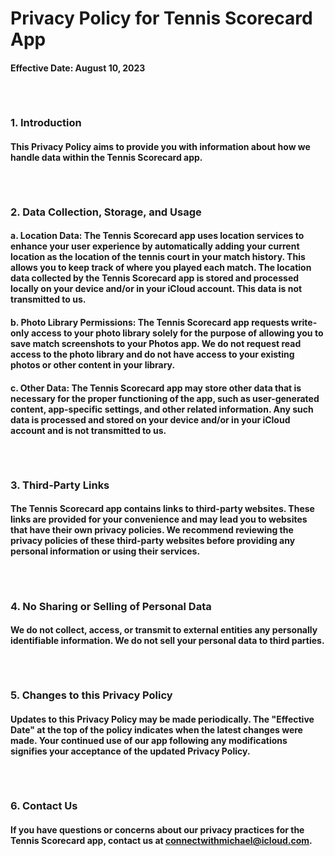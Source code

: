 # **Privacy Policy for Tennis Scorecard App**

#### Effective Date: August 10, 2023

###### <br>

### **1. Introduction**
#### This Privacy Policy aims to provide you with information about how we handle data within the Tennis Scorecard app.

###### <br>

### **2. Data Collection, Storage, and Usage**

#### **a. Location Data:** The Tennis Scorecard app uses location services to enhance your user experience by automatically adding your current location as the location of the tennis court in your match history. This allows you to keep track of where you played each match. The location data collected by the Tennis Scorecard app is stored and processed locally on your device and/or in your iCloud account. This data is not transmitted to us.

#### **b. Photo Library Permissions:** The Tennis Scorecard app requests write-only access to your photo library solely for the purpose of allowing you to save match screenshots to your Photos app. We do not request read access to the photo library and do not have access to your existing photos or other content in your library.

#### **c. Other Data:** The Tennis Scorecard app may store other data that is necessary for the proper functioning of the app, such as user-generated content, app-specific settings, and other related information. Any such data is processed and stored on your device and/or in your iCloud account and is not transmitted to us.

###### <br>

### **3. Third-Party Links**
#### The Tennis Scorecard app contains links to third-party websites. These links are provided for your convenience and may lead you to websites that have their own privacy policies. We recommend reviewing the privacy policies of these third-party websites before providing any personal information or using their services.

###### <br>

### **4. No Sharing or Selling of Personal Data**
#### We do not collect, access, or transmit to external entities any personally identifiable information. We do not sell your personal data to third parties.

###### <br>

### **5. Changes to this Privacy Policy**
#### Updates to this Privacy Policy may be made periodically. The "Effective Date" at the top of the policy indicates when the latest changes were made. Your continued use of our app following any modifications signifies your acceptance of the updated Privacy Policy.

###### <br>

### **6. Contact Us**
#### If you have questions or concerns about our privacy practices for the Tennis Scorecard app, contact us at connectwithmichael@icloud.com.
